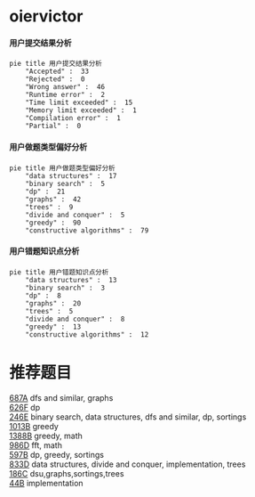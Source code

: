 # oiervictor

<!-- tabs:start -->



#### **用户提交结果分析**

```mermaid
pie title 用户提交结果分析
    "Accepted" :  33
    "Rejected" :  0
    "Wrong answer" :  46
    "Runtime error" :  2
    "Time limit exceeded" :  15
    "Memory limit exceeded" :  1
    "Compilation error" :  1
    "Partial" :  0
```

#### **用户做题类型偏好分析**

```mermaid
pie title 用户做题类型偏好分析
    "data structures" :  17
    "binary search" :  5
    "dp" :  21
    "graphs" :  42
    "trees" :  9
    "divide and conquer" :  5
    "greedy" :  90
    "constructive algorithms" :  79
```
#### **用户错题知识点分析**

```mermaid
pie title 用户错题知识点分析
    "data structures" :  13
    "binary search" :  3
    "dp" :  8
    "graphs" :  20
    "trees" :  5
    "divide and conquer" :  8
    "greedy" :  13
    "constructive algorithms" :  12
```



<!-- tabs:end -->
# 推荐题目
[687A](https://codeforces.com/contest/687/problem/A)		dfs and similar,
                        graphs		  
[626F](https://codeforces.com/contest/626/problem/F)		dp		  
[246E](https://codeforces.com/contest/246/problem/E)		binary search,
                        data structures,
                        dfs and similar,
                        dp,
                        sortings		  
[1013B](https://codeforces.com/contest/1013/problem/B)		greedy		  
[1388B](https://codeforces.com/contest/1388/problem/B)		greedy,
                        math		  
[986D](https://codeforces.com/contest/986/problem/D)		fft,
                        math		  
[597B](https://codeforces.com/contest/597/problem/B)		dp,
                        greedy,
                        sortings		  
[833D](https://codeforces.com/contest/833/problem/D)		data structures,
                        divide and conquer,
                        implementation,
                        trees		  
[186C](https://codeforces.com/contest/186/problem/C)		dsu,graphs,sortings,trees		  
[44B](https://codeforces.com/contest/44/problem/B)		implementation		  
